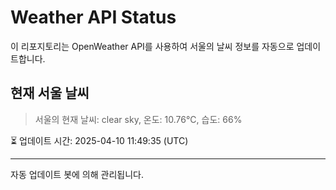 
# Weather API Status

이 리포지토리는 OpenWeather API를 사용하여 서울의 날씨 정보를 자동으로 업데이트합니다.

## 현재 서울 날씨
> 서울의 현재 날씨: clear sky, 온도: 10.76°C, 습도: 66%

⏳ 업데이트 시간: 2025-04-10 11:49:35 (UTC)

---
자동 업데이트 봇에 의해 관리됩니다.
